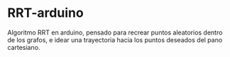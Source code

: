 # RRT-arduino
 Algoritmo RRT en arduino, pensado para recrear  puntos aleatorios dentro de los grafos, e idear una trayectoria hacia  los puntos deseados del pano cartesiano.
